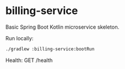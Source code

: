 # billing-service

Basic Spring Boot Kotlin microservice skeleton.

Run locally:
```bash
./gradlew :billing-service:bootRun
```

Health: GET /health
